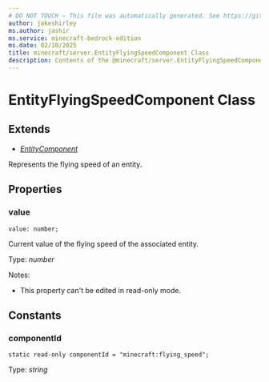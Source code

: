 ```yaml
---
# DO NOT TOUCH — This file was automatically generated. See https://github.com/mojang/minecraftapidocsgenerator to modify descriptions, examples, etc.
author: jakeshirley
ms.author: jashir
ms.service: minecraft-bedrock-edition
ms.date: 02/10/2025
title: minecraft/server.EntityFlyingSpeedComponent Class
description: Contents of the @minecraft/server.EntityFlyingSpeedComponent class.
---
```

# EntityFlyingSpeedComponent Class

## Extends
- [*EntityComponent*](EntityComponent.md)

Represents the flying speed of an entity.

## Properties

### **value**
`value: number;`

Current value of the flying speed of the associated entity.

Type: *number*

Notes:
  - This property can't be edited in read-only mode.

## Constants

### **componentId**
`static read-only componentId = "minecraft:flying_speed";`

Type: *string*
